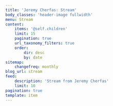 ```yaml
---
title: 'Jeremy Cherfas: Stream'
body_classes: 'header-image fullwidth'
menu: Stream
content:
    items: '@self.children'
    limit: 15
    pagination: true
    url_taxonomy_filters: true
    order:
        dir: desc
        by: date
sitemap:
    changefreq: monthly
blog_url: stream
feed:
    description: 'Stream from Jeremy Cherfas'
    limit: 10
pagination: true
template: item
---
```




